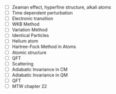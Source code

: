 - [ ] Zeaman effect, hyperfine structure, alkali atoms
- [ ] Time dependent perturbation
- [ ] Electronic transition
- [ ] WKB Method
- [ ] Variation Method
- [ ] Identical Particles
- [ ] Helium atom
- [ ] Hartree-Fock Method in Atoms
- [ ] Atomic structure
- [ ] QFT
- [ ] Scattering
- [ ] Adiabatic Invariance in CM
- [ ] Adiabatic Invariance in QM
- [ ] QFT
- [ ] MTW chapter 22
